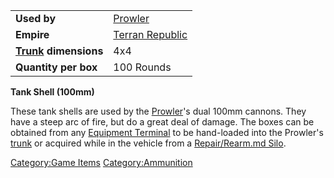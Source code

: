 |                                             |                                                  |
| ------------------------------------------- | ------------------------------------------------ |
| **Used by**                                 | [Prowler](Prowler.md "wikilink")                 |
| **Empire**                                  | [Terran Republic](Terran_Republic.md "wikilink") |
| **[Trunk](Trunk.md "wikilink") dimensions** | 4x4                                              |
| **Quantity per box**                        | 100 Rounds                                       |

**Tank Shell (100mm)**

These tank shells are used by the [Prowler](Prowler.md "wikilink")'s dual
100mm cannons. They have a steep arc of fire, but do a great deal of
damage. The boxes can be obtained from any [Equipment
Terminal](Equipment_Terminal.md "wikilink") to be hand-loaded into the
Prowler's [trunk](trunk.md "wikilink") or acquired while in the vehicle
from a [Repair/Rearm.md Silo](Repair/Rearm_Silo.md "wikilink").

[Category:Game Items](Category:Game_Items.md "wikilink")
[Category:Ammunition](Category:Ammunition.md "wikilink")
